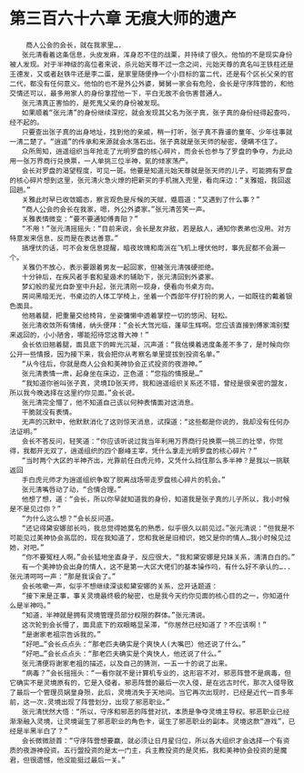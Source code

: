 # 第三百六十六章 无痕大师的遗产
        商人公会的会长，就在我家里….
       张元清看着这条信息，头皮发麻，浑身忍不住的战栗，并持续了很久。他怕的不是现实身份被人发现。对于半神级的高位者来说，杀元始天尊不过一念之间，元始天尊的真名叫王铁柱还是王德发，又或者赵铁牛还是李二蛋，是家里随便挣一个小目标的富二代，还是有个区长父亲的官二代，都没有任何意义。他怕的也不是外公外婆，舅舅一家会有危险，会长是守序阵营的，和他交情还可以，最多用家人的身份拿捏他一下，平白无故不会伤害普通人。
       张元清真正害怕的，是死鬼父亲的身份被发现。
       如果顺着“张元清”的身份继续深挖，就会发现其父名为张子真，张子真的身份经得起查吗，经不起的。
       只要查出张子真的出身地址，找到他的亲戚，稍一打听，张子真不靠谱的童年、少年往事就一清二楚了。“逍遥”的传承和来源就会水落石出。张子真就是张天师的秘密，便瞒不住了。
       众所周知，逍遥组织当年抢走了光明罗盘的核心碎片，而会长也参与了罗盘的争夺，为此动用一张万界商行兑换票，一人单挑三位半神，氮的倾家荡产。
       会长对罗盘的渴望程度，可见一斑。他要是知道元始天尊就是张天师的儿子，可能拥有罗盘的核心碎片想到这里，张元清火急火燎的把新买的手机揣入兜里，看向床边：“关雅姐，我回返回趟。”
       关雅此时早已收敛媚态，察言观色是斥候的天赋，蹙眉道：“又遇到了什么事？”
       “商人公会的会长在我家，嗯，外公外婆家。”张元清苦笑一声。
       关雅表情微变：“要不要通知傅青阳？”
       “不用！”张元清摇摇头：“目前来说，会长是友非敌，若是敌人，通知你表弟也没用。对方特意发来信息，反而是在表达善意。”
       搞埋伏的话，可不会发信息提醒，暗夜玫瑰和南派在飞机上埋伏他时，事先屁都不会漏一个。
       关雅仍不放心，表示要跟着男友一起回家，但被张元清强硬拒绝。
       十分钟后，在疾风者手套和星遁术的辅助下，张元清回到外婆家。
       梦幻般的星光自卧室中升起，张元清刚一现身，便看向书桌方向。
       房间黑暗无光，书桌边的人体工学椅上，坐着一个西部牛仔打扮的男人，一如既往的戴着银色面具。
       他翘着腿，把重量交给椅背，坐姿慵懒中透着掌控一切的悠闲、轻松。
       张元清收敛所有情绪，纳头便拜：“会长大驾光临，蓬荜生辉啊。您应该直接到傅家湾别墅来返回的，小小陋舍，哪能招待您这尊大神！”
       会长依旧翘着腿，面具底下的眸光沉凝，沉声道：“我估摸着进度条差不多了，是时候向你公开一些情报，因为接下来，我会把你从考察名单里提拔到投资名单。”
       “从今往后，你就是商人公会和美神协会正式投资的夜游神。”
       张元清表情一肃，起身坐在床边，正色道：“您指的情报是…”
       “我知道你爸叫张子真，灵境ID张天师，我和逍遥组织关系还不错，曾经是很亲密的盟友，所以我今晚选择在这里约你见面。”会长说。
       张元清完全懵了，他不知道自己该以何种表情面对这消息。
       干脆就没有表情。
       无声的沉默中，他默默消化了这则惊天消息，试探道：“这些都是你说的，我却没有任何办法证明。”
       会长不答反问，轻笑道：“你应该听说过我当年利用万界商行兑换票一挑三的壮举，你觉得，我都开无双了，逍遥组织的四个巅峰主宰，凭什么拿走光明罗盘的核心碎片？”
       “当时两个大区的半神齐出，光靠前任白虎元帅，又凭什么挡住那么多半神？是我以一挑联返回
       手白虎元师才为逍遥组织争取了脱离战场带走罗盘核心碎片的机会。”
       张元清嘴唇动了动，“合情合理。”
       他想了想，道：“会长，所以你早就知道我的身份，知道我是张子真的儿子所以，我小时候是不是见过你？”
       “为什么这么想？“会长反问道。
       “还记得黛安娜部长吗，我总觉得她莫名的熟悉，似乎很久以前见过。”张元清说：“但我是不可能见过美神协会高层的，现在我知道了，您和我爸是旧相识，她又是你的情人…我小时候见过她，对吧。”
       “你不要冤枉人啊。”会长猛地坐直身子，反应很大，“我和黛安娜是兄妹关系，清清白白的。”
       有一个美神协会出身的情人，这不是第一大区大佬们的基本操作吗，有什么好不承认的…..张元清呵呵一声：“那是我误会了。”
       会长咳嗽一声，似乎不想继续深谈和黛安娜的关系，岔开话题道：
       “接下来是正事，事关灵境最终极的秘密，也是我今天约你见面的核心目的之一，你知道什么是半神吗。”
       “知道，半神就是拥有灵境管理员部分权限的群体。”张元清说。
       这次轮到会长懵了，面具底下的双眼略显呆滞，“你居然已经知道了？不应该啊！”
       “是谢家老祖宗告诉我的。”
       “好吧…”会长点点头：“那老匹夫确实是个爽快人(大嘴巴）他还说了什么。”
       “好吧…”会长点点头：“那老匹夫确实是个爽快人，他还说了什么。”
       张元清便将谢家老祖的描述，以及自己的猜测，一五一十的说了出来。
       “病毒？”会长摇摇头：“一看你就不是计算机专业的，这形容不对，邪恶阵营不是病毒，但它确实不是灵境原有的，它是入侵者。邪恶阵营的最后一次入侵，是在远古时代，那次入侵导致了最后一个管理员娲皇身殒，此后，灵境消失于天地间。当它再次出现时，已经是近代一百多年前，这一次.灵境出现了阵营划分，出现了邪恶职业。”
       张元清恍然大悟：“所以，守序和邪恶的阵营对抗，本质是争夺灵境主导权。邪恶职业已经渐渐融入灵境，让灵境诞生了邪恶职业的角色卡，诞生了邪恶职业的副本。灵境这款“游戏”，已经是半黑半白了？”
       会长微微颔首：“守序阵营想要赢，就必须让日月星归位，所以各大组织才会选择一个有资质的夜游神投资。五行盟投资的是太一门主，兵主教投资的是灵拓，我和美神协会投资的是魔君，但很遗憾，他没能挺过最后一关。”